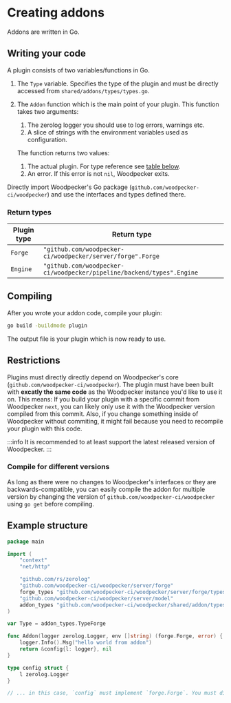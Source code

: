 # Creating addons

Addons are written in Go.

## Writing your code

A plugin consists of two variables/functions in Go.

1. The `Type` variable. Specifies the type of the plugin and must be directly accessed from `shared/addons/types/types.go`.
2. The `Addon` function which is the main point of your plugin.
   This function takes two arguments:
    1. The zerolog logger you should use to log errors, warnings etc.
    2. A slice of strings with the environment variables used as configuration.
   
   The function returns two values:
    1. The actual plugin. For type reference see [table below](#return-types).
    2. An error. If this error is not `nil`, Woodpecker exits.

Directly import Woodpecker's Go package (`github.com/woodpecker-ci/woodpecker`) and use the interfaces and types defined there.

### Return types

| Plugin type | Return type |
| --- | --- |
| `Forge` | `"github.com/woodpecker-ci/woodpecker/server/forge".Forge` |
| `Engine` | `"github.com/woodpecker-ci/woodpecker/pipeline/backend/types".Engine` |

## Compiling

After you wrote your addon code, compile your plugin:

```sh
go build -buildmode plugin
```

The output file is your plugin which is now ready to use.

## Restrictions

Plugins must directly directly depend on Woodpecker's core (`github.com/woodpecker-ci/woodpecker`).
The plugin must have been built with **excatly the same code** as the Woodpecker instance you'd like to use it on. This means: If you build your plugin with a specific commit from Woodpecker `next`, you can likely only use it with the Woodpecker version compiled from this commit.
Also, if you change something inside of Woodpecker without commiting, it might fail because you need to recompile your plugin with this code.

:::info
It is recommended to at least support the latest released version of Woodpecker.
:::

### Compile for different versions

As long as there were no changes to Woodpecker's interfaces or they are backwards-compatible, you can easily compile the addon for multiple version by changing the version of `github.com/woodpecker-ci/woodpecker` using `go get` before compiling.

## Example structure

```go
package main

import (
	"context"
	"net/http"

	"github.com/rs/zerolog"
	"github.com/woodpecker-ci/woodpecker/server/forge"
	forge_types "github.com/woodpecker-ci/woodpecker/server/forge/types"
	"github.com/woodpecker-ci/woodpecker/server/model"
	addon_types "github.com/woodpecker-ci/woodpecker/shared/addon/types"
)

var Type = addon_types.TypeForge

func Addon(logger zerolog.Logger, env []string) (forge.Forge, error) {
	logger.Info().Msg("hello world from addon")
	return &config{l: logger}, nil
}

type config struct {
	l zerolog.Logger
}

// ... in this case, `config` must implement `forge.Forge`. You must directly use Woodpecker's packages - see imports above.
```
